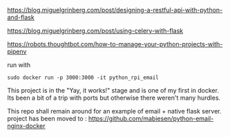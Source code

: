 https://blog.miguelgrinberg.com/post/designing-a-restful-api-with-python-and-flask

https://blog.miguelgrinberg.com/post/using-celery-with-flask

https://robots.thoughtbot.com/how-to-manage-your-python-projects-with-pipenv

run with  
```
sudo docker run -p 3000:3000 -it python_rpi_email
```


This project is in the "Yay, it works!" stage and is one of my first in docker.  Its been a bit of a trip with ports but otherwise there weren't many hurdles.

This repo shall remain around for an example of email + native flask server.  project has been moved to :  https://github.com/mabiesen/python-email-nginx-docker
